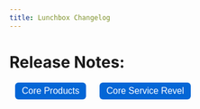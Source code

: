 ```yaml
---
title: Lunchbox Changelog
---
```


<h1>Release Notes:</h1>

<div class="tab-buttons">
  <button onclick="showTab('core-products')">Core Products</button>
  <button onclick="showTab('core-service-revel')">Core Service Revel</button>
</div>

<div id="core-products" class="tab" markdown="1">
{% include_relative changelogs/core-products.md %}
</div>

<div id="core-service-revel" class="tab" markdown="1">
{% include_relative changelogs/core-service-revel.md %}
</div>

<script>
function showTab(id) {
  document.querySelectorAll('.tab').forEach(t => t.style.display = 'none');
  document.getElementById(id).style.display = 'block';
}
// Optional: Set default tab on load
window.onload = () => showTab('core-products');


document.addEventListener("DOMContentLoaded", () => {
  document.querySelectorAll(".utc-date").forEach(el => {
    const utcDate = new Date(el.textContent.trim());
    if (!isNaN(utcDate)) {
      el.textContent = utcDate.toLocaleString();  // User’s local time
      el.title = utcDate.toISOString();           // Hover for raw UTC
    }
  });
  });


</script>

<style>
.tab { display: none; }
.tab-buttons button {
  margin: 0 10px;
  padding: 6px 12px;
  font-size: 16px;
  border-radius: 6px;
  border: none;
  background: #0366d6;
  color: white;
  cursor: pointer;
}
.tab-buttons button:hover {
  background: #024ea2;
}
</style>
